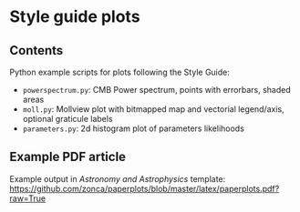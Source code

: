 Style guide plots
=================

Contents
--------

Python example scripts for plots following the Style Guide:

 * `powerspectrum.py`: CMB Power spectrum, points with errorbars, shaded areas
 * `moll.py`: Mollview plot with bitmapped map and vectorial legend/axis, optional graticule labels
 * `parameters.py`: 2d histogram plot of parameters likelihoods

Example PDF article
-------------------

Example output in *Astronomy and Astrophysics* template:
<https://github.com/zonca/paperplots/blob/master/latex/paperplots.pdf?raw=True>
